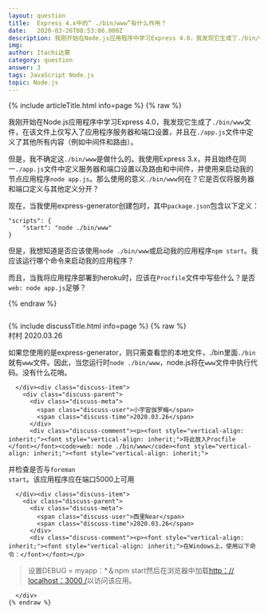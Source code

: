 ```yaml
---
layout: question
title:  Express 4.x中的“ ./bin/www”有什么作用？
date:   2020-03-26T08:53:06.000Z
description: 我刚开始在Node.js应用程序中学习Express 4.0，我发现它生成了./bin/www文件，在该文件上仅写入了应用程序服务器和端口设置，并且在./...
img: 
author: Itachi达蒙
category: question
answer: 3
tags: JavaScript Node.js
topic: Node.js
---
```

<div class="article-root">
  <div class="article">
    {% include articleTitle.html info=page %}
    {% raw %}
    <div class="article-content"><p><font style="vertical-align: inherit;"><font style="vertical-align: inherit;">我刚开始在Node.js应用程序中学习Express 4.0，我发现它生成了</font></font><code>./bin/www</code><font style="vertical-align: inherit;"><font style="vertical-align: inherit;">文件，在该文件上仅写入了应用程序服务器和端口设置，并且在</font></font><code>./app.js</code><font style="vertical-align: inherit;"><font style="vertical-align: inherit;">文件中</font><font style="vertical-align: inherit;">定义了其他所有内容（例如中间件和路由）</font><font style="vertical-align: inherit;">。</font></font></p>

<p><font style="vertical-align: inherit;"><font style="vertical-align: inherit;">但是，我不确定这</font></font><code>./bin/www</code><font style="vertical-align: inherit;"><font style="vertical-align: inherit;">是做</font><font style="vertical-align: inherit;">什么的</font><font style="vertical-align: inherit;">。</font><font style="vertical-align: inherit;">我使用Express 3.x，并且始终在同一</font></font><code>./app.js</code><font style="vertical-align: inherit;"><font style="vertical-align: inherit;">文件中</font><font style="vertical-align: inherit;">定义服务器和端口设置以及路由和中间件</font><font style="vertical-align: inherit;">，并使用来启动我的节点应用程序</font></font><code>node app.js</code><font style="vertical-align: inherit;"><font style="vertical-align: inherit;">。</font><font style="vertical-align: inherit;">那么使用的意义</font></font><code>./bin/www</code><font style="vertical-align: inherit;"><font style="vertical-align: inherit;">何在？</font><font style="vertical-align: inherit;">它是否仅将服务器和端口定义与其他定义分开？</font></font></p>

<p><font style="vertical-align: inherit;"><font style="vertical-align: inherit;">现在，当我使用express-generator创建包时，其中</font></font><code>package.json</code><font style="vertical-align: inherit;"><font style="vertical-align: inherit;">包含以下定义：</font></font></p>

<pre><code>"scripts": {<font></font>
    "start": "node ./bin/www"<font></font>
}<font></font>
</code></pre>

<p><font style="vertical-align: inherit;"><font style="vertical-align: inherit;">但是，我想知道是否应该使用</font></font><code>node ./bin/www</code><font style="vertical-align: inherit;"><font style="vertical-align: inherit;">或</font><font style="vertical-align: inherit;">启动我的应用程序</font></font><code>npm start</code><font style="vertical-align: inherit;"><font style="vertical-align: inherit;">。</font><font style="vertical-align: inherit;">我应该运行哪个命令来启动我的应用程序？</font></font></p>

<p><font style="vertical-align: inherit;"><font style="vertical-align: inherit;">而且，当我将应用程序部署到heroku时，应该在</font></font><code>Procfile</code><font style="vertical-align: inherit;"><font style="vertical-align: inherit;">文件中</font><font style="vertical-align: inherit;">写些什么</font><font style="vertical-align: inherit;">？</font><font style="vertical-align: inherit;">是否</font></font><code>web: node app.js</code><font style="vertical-align: inherit;"><font style="vertical-align: inherit;">足够？</font></font></p></div>
    {% endraw %}
  </div>
  <p style="height: 0;width:0;overflow: hidden;"> 第3789篇《Express 4.x中的“ ./bin/www”有什么作用？》来自Winter(https://github.com/aiyld/aiyld.github.io)的站点</p>
  <div class="discuss-wrapper">
    {% include discussTitle.html info=page %}
    {% raw %}
    <div class="discuss-item">
        <div class="discuss-parent">
          <div class="discuss-meta">
            <span class="discuss-user">村村</span>
            <span class="discuss-time">2020.03.26</span>
          </div>
          <div class="discuss-comment"><p><font style="vertical-align: inherit;"><font style="vertical-align: inherit;">如果您使用的是express-generator，则只需查看您的本地文件，</font><font style="vertical-align: inherit;">./bin里面</font></font><code>./bin</code><font style="vertical-align: inherit;"><font style="vertical-align: inherit;">就有</font></font><code>www</code><font style="vertical-align: inherit;"><font style="vertical-align: inherit;">文件。</font><font style="vertical-align: inherit;">因此，当您运行时</font></font><code>node ./bin/www</code><font style="vertical-align: inherit;"><font style="vertical-align: inherit;">，node.js将在</font></font><code>www</code><font style="vertical-align: inherit;"><font style="vertical-align: inherit;">文件中</font><font style="vertical-align: inherit;">执行代码</font><font style="vertical-align: inherit;">。</font><font style="vertical-align: inherit;">没有什么花哨。</font></font></p></div>
        </div>
        
      </div><div class="discuss-item">
        <div class="discuss-parent">
          <div class="discuss-meta">
            <span class="discuss-user">小宇宙伽罗梅</span>
            <span class="discuss-time">2020.03.26</span>
          </div>
          <div class="discuss-comment"><p><font style="vertical-align: inherit;"><font style="vertical-align: inherit;">将此放入Procfile </font></font><code>web: node ./bin/www</code><font style="vertical-align: inherit;"><font style="vertical-align: inherit;">
并检查是否与</font></font><code>foreman start</code><font style="vertical-align: inherit;"><font style="vertical-align: inherit;">。</font><font style="vertical-align: inherit;">该应用程序应在端口5000上可用</font></font></p></div>
        </div>
        
      </div><div class="discuss-item">
        <div class="discuss-parent">
          <div class="discuss-meta">
            <span class="discuss-user">西里Near</span>
            <span class="discuss-time">2020.03.26</span>
          </div>
          <div class="discuss-comment"><p><font style="vertical-align: inherit;"><font style="vertical-align: inherit;">在Windows上，使用以下命令：</font></font></p>

<blockquote>
  <p><font style="vertical-align: inherit;"><font style="vertical-align: inherit;">设置DEBUG = myapp：*＆npm start然后</font><font style="vertical-align: inherit;">在浏览器中</font><font style="vertical-align: inherit;">加载</font></font><a href="http://localhost:3000/" rel="nofollow noreferrer"><font style="vertical-align: inherit;"><font style="vertical-align: inherit;">http：// localhost：3000 /</font></font></a><font style="vertical-align: inherit;"><font style="vertical-align: inherit;">以访问该应用。</font></font></p>
</blockquote></div>
        </div>
        
      </div>
    {% endraw %}
  </div>
<div>
